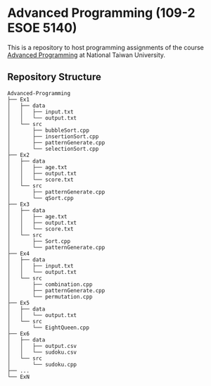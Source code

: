 # Advanced Programming (109-2 ESOE 5140)

This is a repository to host programming assignments of the course [Advanced Programming](https://ceiba.ntu.edu.tw/1092ESOE5140) at National Taiwan University.


## Repository Structure
```
Advanced-Programming
├── Ex1
│   ├── data
│   │   ├── input.txt
│   │   └── output.txt
│   └── src
│       ├── bubbleSort.cpp
│       ├── insertionSort.cpp
│       ├── patternGenerate.cpp
│       └── selectionSort.cpp
├── Ex2
│   ├── data
│   │   ├── age.txt
│   │   ├── output.txt
│   │   └── score.txt
│   └── src
│       ├── patternGenerate.cpp
│       └── qSort.cpp
├── Ex3
│   ├── data
│   │   ├── age.txt
│   │   ├── output.txt
│   │   └── score.txt
│   └── src
│       ├── Sort.cpp
│       └── patternGenerate.cpp
├── Ex4
│   ├── data
│   │   ├── input.txt
│   │   └── output.txt
│   └── src
│       ├── combination.cpp
│       ├── patternGenerate.cpp
│       └── permutation.cpp
├── Ex5
│   ├── data
│   │   └── output.txt
│   └── src
│       └── EightQueen.cpp
├── Ex6
│   ├── data
│   │   ├── output.csv
│   │   └── sudoku.csv
│   └── src
│       └── sudoku.cpp
├── ...
└── ExN

```
